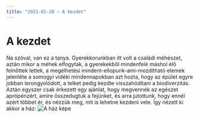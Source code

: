 ```yaml
---
title: "2021-02-28 – A kezdet"
---
```


# A kezdet
Na szóval, van ez a tanya. Gyerekkorunkban itt volt a családi méhészet, aztán mikor a méhek elfogytak, a gyerekekből mindenfelé máshol élő felnőttek lettek, a megélhetési mindent-ellopunk-ami-mozdítható elemek jelenléte a somogyi vidéki mindennapokban azt hozta, hogy az épület egyre jobban lerongyolódott, a telket pedig kezdte visszahódítani a biodiverzitás.
Aztán egyszer csak érkezett egy ajánlat, hogy megvennék az egészet aprópénzért, amire összedugtuk a fejünket, és arra jutottunk, hogy ennél azért többet ér, és nézzük meg, mit is lehetne kezdeni vele.
Így nézett ki akkor a ház:
![A ház képe](IMG_20210227_170346_HDR.jpg)
